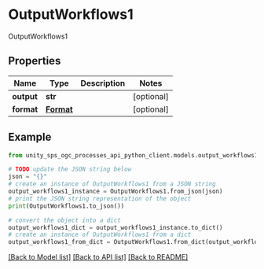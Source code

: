 # OutputWorkflows1

OutputWorkflows1

## Properties

Name | Type | Description | Notes
------------ | ------------- | ------------- | -------------
**output** | **str** |  | [optional]
**format** | [**Format**](Format.md) |  | [optional]

## Example

```python
from unity_sps_ogc_processes_api_python_client.models.output_workflows1 import OutputWorkflows1

# TODO update the JSON string below
json = "{}"
# create an instance of OutputWorkflows1 from a JSON string
output_workflows1_instance = OutputWorkflows1.from_json(json)
# print the JSON string representation of the object
print(OutputWorkflows1.to_json())

# convert the object into a dict
output_workflows1_dict = output_workflows1_instance.to_dict()
# create an instance of OutputWorkflows1 from a dict
output_workflows1_from_dict = OutputWorkflows1.from_dict(output_workflows1_dict)
```
[[Back to Model list]](../README.md#documentation-for-models) [[Back to API list]](../README.md#documentation-for-api-endpoints) [[Back to README]](../README.md)
